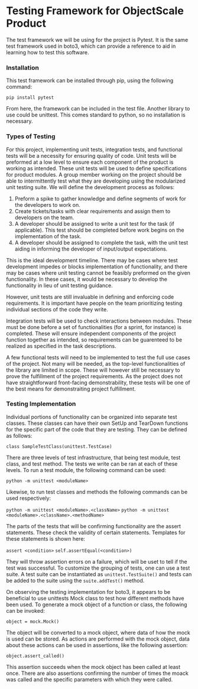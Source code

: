 # Testing Framework for ObjectScale Product

The test framework we will be using for the project is Pytest. It is the same test framework used in boto3, which can provide a reference to aid in learning how to test this software. 

### Installation

This test framework can be installed through pip, using the following command:

`pip install pytest`

From here, the framework can be included in the test file.
Another library to use could be unittest. This comes standard to python, so no installation is necessary.

### Types of Testing

For this project, implementing unit tests, integration tests, and functional tests will be a necessity for ensuring quality of code. Unit tests will be preformed at a low level to ensure each component of the product is working as intended. These unit tests will be used to define specifications for product modules. A group member working on the project should be able to intermittently test what they are developing using the modularized unit testing suite. We will define the development process as follows: 

1. Preform a spike to gather knowledge and define segments of work for the developers to work on.
2. Create tickets/tasks with clear requirements and assign them to developers on the team.
3. A developer should be assigned to write a unit test for the task (if applicable). This test should be completed before work begins on the implementation of the task.
4. A developer should be assigned to complete the task, with the unit test aiding in informing the developer of input/output expectations.

This is the ideal development timeline. There may be cases where test development impedes or blocks implementation of functionality, and there may be cases where unit testing cannot be feasibly preformed on the given functionality. In these cases, it would be necessary to develop the functionality in lieu of unit testing guidance.

However, unit tests are still invaluable in defining and enforcing code requirements. It is important have people on the team prioritizing testing individual sections of the code they write.

Integration tests will be used to check interactions between modules. These must be done before a set of functionalities (for a sprint, for instance) is completed. These will ensure independent components of the project function together as intended, so requirements can be guarenteed to be realized as specified in the task descriptions.

A few functional tests will need to be implemented to test the full use cases of the project. Not many will be needed, as the top-level functionalities of the library are limited in scope. These will however still be necessary to prove the fulfillment of the project requirements. As the project does not have straightforward front-facing demonstrability, these tests will be one of the best means for demonstraiting project fulfillment.

### Testing Implementation

Individual portions of functionality can be organized into separate test classes. These classes can have their own SetUp and TearDown functions for the specific part of the code that they are testing. They can be defined as follows:

`class SampleTestClass(unittest.TestCase)`

There are three levels of test infrastructure, that being test module, test class, and test method. The tests we write can be ran at each of these levels. To run a test module, the following command can be used:

`python -m unittest <moduleName>`

Likewise, to run test classes and methods the following commands can be used respectively:

`python -m unittest <moduleName>.<className>`
`python -m unittest <moduleName>.<className>.<methodName>`

The parts of the tests that will be confirming functionality are the assert statements. These check the validity of certain statements. Templates for these statements is shown here:

`assert <condition>`
`self.assertEqual(<condition>)`

They will throw assertion errors on a failure, which will be uset to tell if the test was successful. To customize the grouping of tests, one can use a test suite. A test suite can be instantiated as `unittest.TestSuite()` and tests can be added to the suite using the `suite.addTest()` method.

On observing the testing implementation for boto3, it appears to be beneficial to use unittests Mock class to test how different methods have been used. To generate a mock object of a function or class, the following can be invoked:

`object = mock.Mock()`

The object will be converted to a mock object, where data of how the mock is used can be stored. As actions are performed with the mock object, data about these actions can be used in assertions, like the following assertion:

`object.assert_called()`

This assertion succeeds when the mock object has been called at least once. There are also assertions confirming the number of times the moack was called and the specific parameters with which they were called.